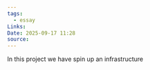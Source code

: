 ```yaml
---
tags:
  - essay
Links:
Date: 2025-09-17 11:28
source:
---
```

In this project we have spin up an infrastructure 